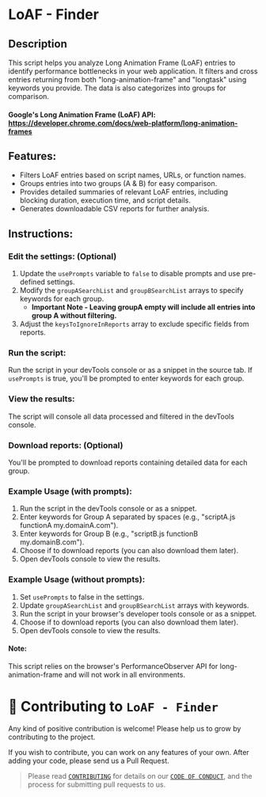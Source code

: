 # LoAF - Finder
## Description
This script helps you analyze Long Animation Frame (LoAF) entries to identify performance bottlenecks in your web application.
It filters and cross entries returning from both "long-animation-frame" and "longtask" using keywords you provide. The data is also categorizes into groups for comparison.

#### Google's Long Animation Frame (LoAF) API: https://developer.chrome.com/docs/web-platform/long-animation-frames

## Features:
- Filters LoAF entries based on script names, URLs, or function names.
- Groups entries into two groups (A & B) for easy comparison.
- Provides detailed summaries of relevant LoAF entries, including blocking duration, execution time, and script details.
- Generates downloadable CSV reports for further analysis.

## Instructions:

### Edit the settings: (Optional)
1. Update the `usePrompts` variable to `false` to disable prompts and use pre-defined settings.
2. Modify the `groupASearchList` and `groupBSearchList` arrays to specify keywords for each group.
   * **Important Note - Leaving groupA empty will include all entries into group A without filtering.**
3. Adjust the `keysToIgnoreInReports` array to exclude specific fields from reports.

### Run the script:
Run the script in your devTools console or as a snippet in the source tab.
If `usePrompts` is true, you'll be prompted to enter keywords for each group.

### View the results:
The script will console all data processed and filtered in the devTools console.

### Download reports: (Optional)
You'll be prompted to download reports containing detailed data for each group.

### Example Usage (with prompts):
1. Run the script in the devTools console or as a snippet.
2. Enter keywords for Group A separated by spaces (e.g., "scriptA.js functionA my.domainA.com").
3. Enter keywords for Group B (e.g., "scriptB.js functionB my.domainB.com").
4. Choose if to download reports (you can also download them later).
5. Open devTools console to view the results.

### Example Usage (without prompts):
1. Set `usePrompts` to false in the settings.
2. Update `groupASearchList` and `groupBSearchList` arrays with keywords.
3. Run the script in your browser's developer tools console or as a snippet.
4. Choose if to download reports (you can also download them later).
5. Open devTools console to view the results.

#### Note:
This script relies on the browser's PerformanceObserver API for long-animation-frame and will not work in all environments.

# 🤝 Contributing to `LoAF - Finder`
Any kind of positive contribution is welcome! Please help us to grow by contributing to the project.

If you wish to contribute, you can work on any features of your own. After adding your code, please send us a Pull Request.

> Please read [`CONTRIBUTING`](CONTRIBUTING.md) for details on our [`CODE OF CONDUCT`](CODE_OF_CONDUCT.md), and the process for submitting pull requests to us.
